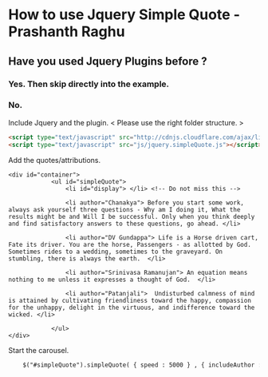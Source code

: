 # How to use Jquery Simple Quote - Prashanth Raghu


## Have you used Jquery Plugins before ?
### Yes. Then skip directly into the example.

### No.
Include Jquery and the plugin. < Please use the right folder structure. >
``` html
<script type="text/javascript" src="http://cdnjs.cloudflare.com/ajax/libs/jquery/2.0.3/jquery.js"></script>
<script type="text/javascript" src="js/jquery.simpleQuote.js"></script>	
```

Add the quotes/attributions.
```
<div id="container">
			<ul id="simpleQuote">
				<li id="display"> </li>	<!-- Do not miss this -->
				
				<li author="Chanakya"> Before you start some work, always ask yourself three questions - Why am I doing it, What the results might be and Will I be successful. Only when you think deeply and find satisfactory answers to these questions, go ahead. </li>

				<li author="DV Gundappa"> Life is a Horse driven cart, Fate its driver. You are the horse, Passengers - as allotted by God. Sometimes rides to a wedding, sometimes to the graveyard. On stumbling, there is always the earth.  </li>

				<li author="Srinivasa Ramanujan"> An equation means nothing to me unless it expresses a thought of God.  </li>	

				<li author="Patanjali">  Undisturbed calmness of mind is attained by cultivating friendliness toward the happy, compassion for the unhappy, delight in the virtuous, and indifference toward the wicked. </li>

			</ul>
</div>

```

Start the carousel.
```html
	$("#simpleQuote").simpleQuote( { speed : 5000 } , { includeAuthor : true } );
```



